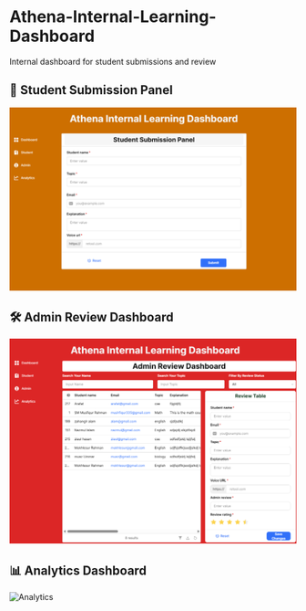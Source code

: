 # Athena-Internal-Learning-Dashboard
Internal dashboard for student submissions and review


## 📸 Student Submission Panel

![Student Panel UI](./student_panel_ui.png)

## 🛠️ Admin Review Dashboard

![Admin Panel](./Admin_panel_ui.png)

## 📊 Analytics Dashboard

![Analytics](./Analytics_panel_ui.png)
